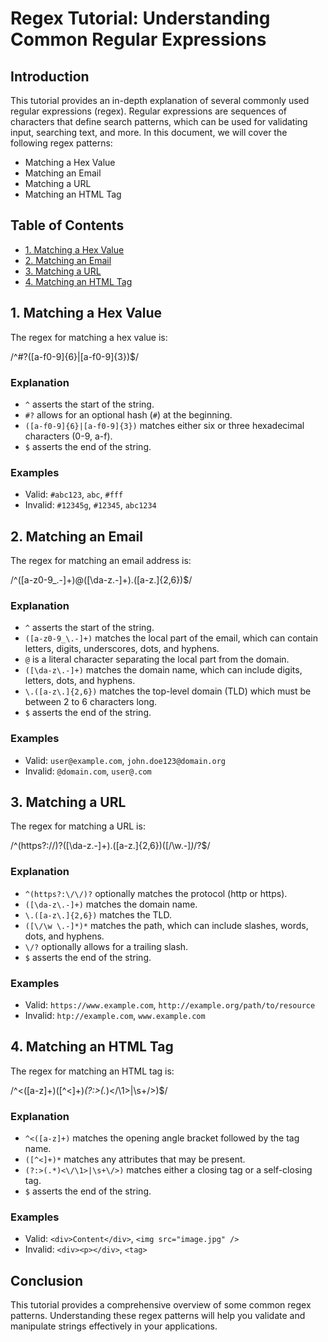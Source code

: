 # Regex Tutorial: Understanding Common Regular Expressions

## Introduction
This tutorial provides an in-depth explanation of several commonly used regular expressions (regex). Regular expressions are sequences of characters that define search patterns, which can be used for validating input, searching text, and more. In this document, we will cover the following regex patterns:

- Matching a Hex Value
- Matching an Email
- Matching a URL
- Matching an HTML Tag

## Table of Contents
- [1. Matching a Hex Value](#1-matching-a-hex-value)
- [2. Matching an Email](#2-matching-an-email)
- [3. Matching a URL](#3-matching-a-url)
- [4. Matching an HTML Tag](#4-matching-an-html-tag)

## 1. Matching a Hex Value
The regex for matching a hex value is:

/^#?([a-f0-9]{6}|[a-f0-9]{3})$/

### Explanation
- `^` asserts the start of the string.
- `#?` allows for an optional hash (`#`) at the beginning.
- `([a-f0-9]{6}|[a-f0-9]{3})` matches either six or three hexadecimal characters (0-9, a-f).
- `$` asserts the end of the string.

### Examples
- Valid: `#abc123`, `abc`, `#fff`
- Invalid: `#12345g`, `#12345`, `abc1234`

## 2. Matching an Email
The regex for matching an email address is:

/^([a-z0-9_\.-]+)@([\da-z\.-]+)\.([a-z\.]{2,6})$/

### Explanation
- `^` asserts the start of the string.
- `([a-z0-9_\.-]+)` matches the local part of the email, which can contain letters, digits, underscores, dots, and hyphens.
- `@` is a literal character separating the local part from the domain.
- `([\da-z\.-]+)` matches the domain name, which can include digits, letters, dots, and hyphens.
- `\.([a-z\.]{2,6})` matches the top-level domain (TLD) which must be between 2 to 6 characters long.
- `$` asserts the end of the string.

### Examples
- Valid: `user@example.com`, `john.doe123@domain.org`
- Invalid: `@domain.com`, `user@.com`

## 3. Matching a URL
The regex for matching a URL is:

/^(https?:\/\/)?([\da-z\.-]+)\.([a-z\.]{2,6})([\/\w\.-]*)*\/?$/

### Explanation
- `^(https?:\/\/)?` optionally matches the protocol (http or https).
- `([\da-z\.-]+)` matches the domain name.
- `\.([a-z\.]{2,6})` matches the TLD.
- `([\/\w \.-]*)*` matches the path, which can include slashes, words, dots, and hyphens.
- `\/?` optionally allows for a trailing slash.
- `$` asserts the end of the string.

### Examples
- Valid: `https://www.example.com`, `http://example.org/path/to/resource`
- Invalid: `htp://example.com`, `www.example.com`

## 4. Matching an HTML Tag
The regex for matching an HTML tag is:

/^<([a-z]+)([^<]+)*(?:>(.*)<\/\1>|\s+\/>)$/


### Explanation
- `^<([a-z]+)` matches the opening angle bracket followed by the tag name.
- `([^<]+)*` matches any attributes that may be present.
- `(?:>(.*)<\/\1>|\s+\/>)` matches either a closing tag or a self-closing tag.
- `$` asserts the end of the string.

### Examples
- Valid: `<div>Content</div>`, `<img src="image.jpg" />`
- Invalid: `<div><p></div>`, `<tag>`

## Conclusion
This tutorial provides a comprehensive overview of some common regex patterns. Understanding these regex patterns will help you validate and manipulate strings effectively in your applications.
